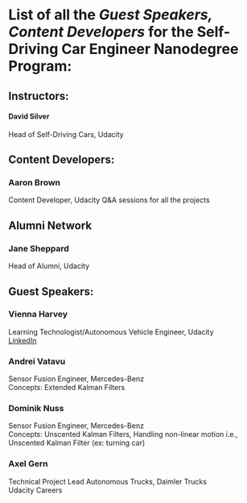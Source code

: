 # List of all the *Guest Speakers, Content Developers* for the Self-Driving Car Engineer Nanodegree Program:  

## Instructors:  

#### David Silver  
Head of Self-Driving Cars, Udacity  



## Content Developers:  

### Aaron Brown  
Content Developer, Udacity
Q&A sessions for all the projects  



## Alumni Network  

### Jane Sheppard  
Head of Alumni, Udacity  



## Guest Speakers:  

### Vienna Harvey  
Learning Technologist/Autonomous Vehicle Engineer, Udacity  
[LinkedIn](https://www.linkedin.com/in/viennaharvey/)  

### Andrei Vatavu  
Sensor Fusion Engineer, Mercedes-Benz  
Concepts: Extended Kalman Filters  

### Dominik Nuss  
Sensor Fusion Engineer, Mercedes-Benz  
Concepts: Unscented Kalman Filters, Handling non-linear motion i.e., Unscented Kalman Filter (ex: turning car)  

### Axel Gern  
Technical Project Lead Autonomous Trucks, Daimler Trucks  
Udacity Careers  
